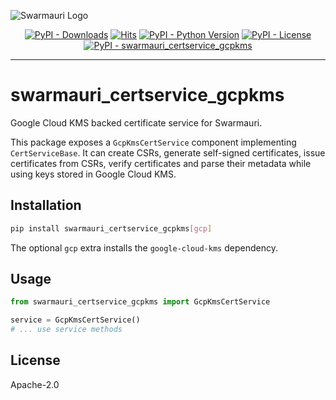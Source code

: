 ![Swarmauri Logo](https://res.cloudinary.com/dbjmpekvl/image/upload/v1730099724/Swarmauri-logo-lockup-2048x757_hww01w.png)

<p align="center">
    <a href="https://pypi.org/project/swarmauri_certservice_gcpkms/">
        <img src="https://img.shields.io/pypi/dm/swarmauri_certservice_gcpkms" alt="PyPI - Downloads"/></a>
    <a href="https://hits.sh/github.com/swarmauri/swarmauri-sdk/tree/master/pkgs/community/swarmauri_certservice_gcpkms/">
        <img alt="Hits" src="https://hits.sh/github.com/swarmauri/swarmauri-sdk/tree/master/pkgs/community/swarmauri_certservice_gcpkms.svg"/></a>
    <a href="https://pypi.org/project/swarmauri_certservice_gcpkms/">
        <img src="https://img.shields.io/pypi/pyversions/swarmauri_certservice_gcpkms" alt="PyPI - Python Version"/></a>
    <a href="https://pypi.org/project/swarmauri_certservice_gcpkms/">
        <img src="https://img.shields.io/pypi/l/swarmauri_certservice_gcpkms" alt="PyPI - License"/></a>
    <a href="https://pypi.org/project/swarmauri_certservice_gcpkms/">
        <img src="https://img.shields.io/pypi/v/swarmauri_certservice_gcpkms?label=swarmauri_certservice_gcpkms&color=green" alt="PyPI - swarmauri_certservice_gcpkms"/></a>

</p>

---

# swarmauri_certservice_gcpkms

Google Cloud KMS backed certificate service for Swarmauri.

This package exposes a `GcpKmsCertService` component implementing
`CertServiceBase`.  It can create CSRs, generate self-signed certificates,
issue certificates from CSRs, verify certificates and parse their
metadata while using keys stored in Google Cloud KMS.

## Installation

```bash
pip install swarmauri_certservice_gcpkms[gcp]
```

The optional `gcp` extra installs the `google-cloud-kms` dependency.

## Usage

```python
from swarmauri_certservice_gcpkms import GcpKmsCertService

service = GcpKmsCertService()
# ... use service methods
```

## License

Apache-2.0
